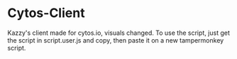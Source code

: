 # Cytos-Client
Kazzy's client made for cytos.io, visuals changed.
To use the script, just get the script in script.user.js and copy, then paste it on a new tampermonkey script.
